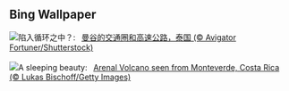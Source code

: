 ## Bing Wallpaper
![](https://www.bing.com/th?id=OHR.BangkokCircle_ZH-CN4702412806_UHD.jpg&w=1000)陷入循环之中？:&nbsp;&ensp;[曼谷的交通圈和高速公路，泰国 (© Avigator Fortuner/Shutterstock)](https://www.bing.com/th?id=OHR.BangkokCircle_ZH-CN4702412806_UHD.jpg)
<br><br/>
![](https://www.bing.com/th?id=OHR.ArenalCostaRica_EN-US4075825664_UHD.jpg&w=1000)A sleeping beauty:&nbsp;&ensp;[Arenal Volcano seen from Monteverde, Costa Rica (© Lukas Bischoff/Getty Images)](https://www.bing.com/th?id=OHR.ArenalCostaRica_EN-US4075825664_UHD.jpg)
<br><br/>
